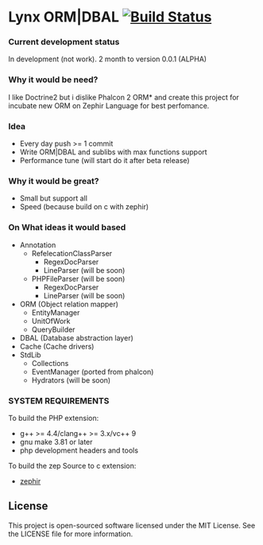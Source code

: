 # Lynx ORM|DBAL [![Build Status](https://travis-ci.org/lynx/lynx.svg)](https://travis-ci.org/lynx/lynx)

### Current development status

In development (not work). 2 month to version 0.0.1 (ALPHA)

### Why it would be need?

I like Doctrine2 but i dislike Phalcon 2 ORM* and create this project for incubate new ORM on Zephir Language for best perfomance.

### Idea

* Every day push >= 1 commit
* Write ORM|DBAL and sublibs with max functions support
* Performance tune (will start do it after beta release)

### Why it would be great?

* Small but support all
* Speed (because build on c with zephir)

### On What ideas it would based

* Annotation
	* RefelecationClassParser
		* RegexDocParser
		* LineParser (will be soon)
	* PHPFileParser (will be soon)
		* RegexDocParser
		* LineParser (will be soon)
* ORM (Object relation mapper)
    * EntityManager
    * UnitOfWork
    * QueryBuilder
* DBAL (Database abstraction layer)
* Cache (Cache drivers)
* StdLib
	* Collections
	* EventManager (ported from phalcon)
	* Hydrators (will be soon)

### SYSTEM REQUIREMENTS

To build the PHP extension:

* g++ >= 4.4/clang++ >= 3.x/vc++ 9
* gnu make 3.81 or later
* php development headers and tools

To build the zep Source to c extension:

* [zephir](https://github.com/phalcon/zephir)

License
-------
This project is open-sourced software licensed under the MIT License. See the LICENSE file for more information.